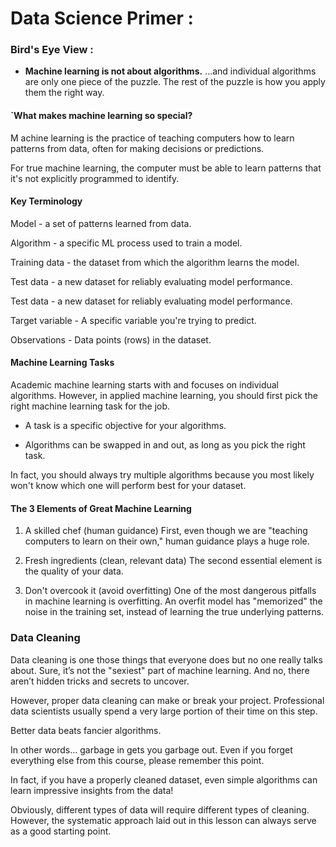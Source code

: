 # Data Science Primer : 

###  Bird's Eye View : 

* **Machine learning is not about algorithms.** 
...and individual algorithms are only one piece of the puzzle. The rest of the puzzle is how you apply them the right way.

#### `What makes machine learning so special? 

M achine learning is the practice of teaching computers how to learn patterns from data, often for making decisions or predictions.

For true machine learning, the computer must be able to learn patterns that it's not explicitly programmed to identify.

#### Key Terminology 

Model - a set of patterns learned from data.

Algorithm - a specific ML process used to train a model.

Training data - the dataset from which the algorithm learns the model.

Test data - a new dataset for reliably evaluating model performance.

Test data - a new dataset for reliably evaluating model performance.

Target variable - A specific variable you're trying to predict.

Observations - Data points (rows) in the dataset.

#### Machine Learning Tasks

Academic machine learning starts with and focuses on individual algorithms. However, in applied machine learning, you should first pick the right machine learning task for the job.

* A task is a specific objective for your algorithms.

* Algorithms can be swapped in and out, as long as you pick the right task.

In fact, you should always try multiple algorithms because you most likely won't know which one will perform best for your dataset.

#### The 3 Elements of Great Machine Learning

1. A skilled chef (human guidance)
First, even though we are "teaching computers to learn on their own," human guidance plays a huge role.

2. Fresh ingredients (clean, relevant data)
The second essential element is the quality of your data.

3.  Don't overcook it (avoid overfitting)
One of the most dangerous pitfalls in machine learning is overfitting. An overfit model has "memorized" the noise in the training set, instead of learning the true underlying patterns.

### Data Cleaning


Data cleaning is one those things that everyone does but no one really talks about. Sure, it’s not the "sexiest" part of machine learning. And no, there aren’t hidden tricks and secrets to uncover.

However, proper data cleaning can make or break your project. Professional data scientists usually spend a very large portion of their time on this step.

Better data beats fancier algorithms.

In other words... garbage in gets you garbage out. Even if you forget everything else from this course, please remember this point.

In fact, if you have a properly cleaned dataset, even simple algorithms can learn impressive insights from the data!

Obviously, different types of data will require different types of cleaning. However, the systematic approach laid out in this lesson can always serve as a good starting point.








